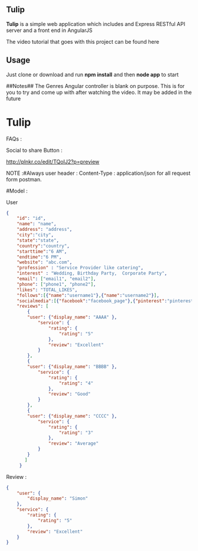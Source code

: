 ## Tulip ##

**Tulip** is a simple web application which includes and Express RESTful API server and a front end in AngularJS

The video tutorial that goes with this project can be found here

## Usage ##
Just clone or download and run **npm install** and then **node app** to start

##Notes##
The Genres Angular controller is blank on purpose. This is for you to try and come up with after watching the video. It may be added in the future

# Tulip




FAQs : 

Social to share Button : 

http://plnkr.co/edit/TQoIJ2?p=preview

NOTE  :#Always user header : Content-Type : application/json for all request form postman.

#Model :

User
```json
{
    "id": "id",
    "name": "name", 
    "address": "address",
    "city":"city",
    "state":"state",
    "country":"country",
    "starttime":"6 AM",
    "endtime":"6 PM",
    "website": "abc.com",
    "profession" : "Service Provider like catering",
    "interest" : "Wedding, Birthday Party,  Corporate Party",
    "email": ["email1", "email2"],
    "phone": ["phone1", "phone2"],
    "likes": "TOTAL_LIKES", 
    "follows":[{"name":"username1"},{"name":"username2"}],
    "socialmedia":[{"facebook":"facebook_page"},{"pinterest":"pinterest_images"}],
    "reviews": [
        { 
        "user": {"display_name": "AAAA" },
            "service": {
                "rating": {
                    "rating": "5"
                },
                "review": "Excellent"
            }
        },
        { 
        "user": {"display_name": "BBBB" },
            "service": {
                "rating": {
                    "rating": "4"
                },
                "review": "Good"
            }
        },
        { 
        "user": {"display_name": "CCCC" },
            "service": {
                "rating": {
                    "rating": "3"
                },
                "review": "Average"
            }
        }
       ]
     }
```


Review :
```json
{
    "user": {
        "display_name": "Simon"
    },
    "service": {
        "rating": {
            "rating": "5"
        },
        "review": "Excellent"
    }
}
```

